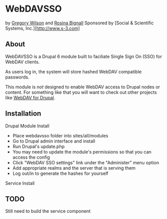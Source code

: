 # WebDAVSSO

by [Gregory Wilson](http://drakos7.net) and [Rosina Bignall](http://rosinabignall.com)
Sponsored by [Social & Scientific Systems, Inc.][http://www.s-3.com]

## About

WebDAVSSO is a Drupal 6 module built to faciliate Single Sign On (SSO) for WebDAV clients.

As users log in, the system will store hashed WebDAV compatible passwords.

This module is *not* designed to enable WebDAV access to Drupal nodes or content. For something like that you will want to check out other projects like [WebDAV for Drupal](https://drupal.org/project/webdav).


## Installation

Drupal Module Install
* Place webdavsso folder into sites/all/modules
* Go to Drupal admin interface and install
* Run Drupal's update.php
* You may need to update the module's permissions so that you can access the config
* Click "WebDAV SSO settings" link under the "Administer" menu option
* Add appropriate realms and the server that is serving them
* Log out/in to generate the hashes for yourself

Service Install

## TODO

Still need to build the service component